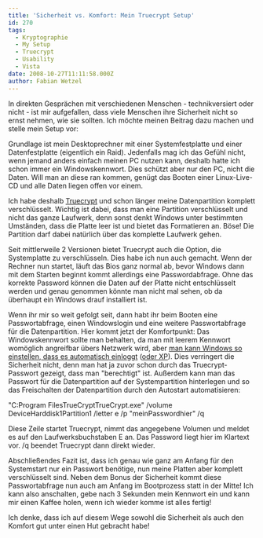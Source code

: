 ```yaml
---
title: 'Sicherheit vs. Komfort: Mein Truecrypt Setup'
id: 270
tags:
  - Kryptographie
  - My Setup
  - Truecrypt
  - Usability
  - Vista
date: 2008-10-27T11:11:58.000Z
author: Fabian Wetzel
---
```


In direkten Gesprächen mit verschiedenen Menschen - technikversiert oder nicht - ist mir aufgefallen, dass viele Menschen ihre Sicherheit nicht so ernst nehmen, wie sie sollten. Ich möchte meinen Beitrag dazu machen und stelle mein Setup vor:

Grundlage ist mein Desktoprechner mit einer Systemfestplatte und einer Datenfestplatte (eigentlich ein Raid). Jedenfalls mag ich das Gefühl nicht, wenn jemand anders einfach meinen PC nutzen kann, deshalb hatte ich schon immer ein Windowskennwort. Dies schützt aber nur den PC, nicht die Daten. Will man an diese ran kommen, genügt das Booten einer Linux-Live-CD und alle Daten liegen offen vor einem.

Ich habe deshalb [Truecrypt](http://www.truecrypt.org/) und schon länger meine Datenpartition komplett verschlüsselt. Wichtig ist dabei, dass man eine Partition verschlüsselt und nicht das ganze Laufwerk, denn sonst denkt Windows unter bestimmten Umständen, dass die Platte leer ist und bietet das Formatieren an. Böse! Die Partition darf dabei natürlich über das komplette Laufwerk gehen.

Seit mittlerweile 2 Versionen bietet Truecrypt auch die Option, die Systemplatte zu verschlüsseln. Dies habe ich nun auch gemacht. Wenn der Rechner nun startet, läuft das Bios ganz normal ab, bevor Windows dann mit dem Starten beginnt kommt allerdings eine Passwordabfrage. Ohne das korrekte Password können die Daten auf der Platte nicht entschlüsselt werden und genau genommen könnte man nicht mal sehen, ob da überhaupt ein Windows drauf installiert ist.

Wenn ihr mir so weit gefolgt seit, dann habt ihr beim Booten eine Passwortabfrage, einen Windowslogin und eine weitere Passwortabfrage für die Datenpartition. Hier kommt jetzt der Komfortpunkt: Das Windowskennwort sollte man behalten, da man mit leerem Kennwort womöglich angreifbar übers Netzwerk wird, aber [man kann Windows so einstellen, dass es automatisch einloggt](http://www.tippscout.de/windows-vista-automatisch-anmelden_tipp_3640.html) ([oder XP](http://www.windows-tweaks.info/html/anmeldung.html)). Dies verringert die Sicherheit nicht, denn man hat ja zuvor schon durch das Truecrypt-Passwort gezeigt, dass man "berechtigt" ist. Außerdem kann man das Passwort für die Datenpartition auf der Systempartition hinterlegen und so das Freischalten der Datenpartition durch den Autostart automatisieren:

"C:Program FilesTrueCryptTrueCrypt.exe" /volume DeviceHarddisk1Partition1 /letter e /p "meinPasswordhier" /q

Diese Zeile startet Truecrypt, nimmt das angegebene Volumen und meldet es auf den Laufwerksbuchstaben E an. Das Password liegt hier im Klartext vor. /q beendet Truecrypt dann direkt wieder.

Abschließendes Fazit ist, dass ich genau wie ganz am Anfang für den Systemstart nur ein Passwort benötige, nun meine Platten aber komplett verschlüsselt sind. Neben dem Bonus der Sicherheit kommt diese Passwortabfrage nun auch am Anfang im Bootprozess statt in der Mitte! Ich kann also anschalten, gebe nach 3 Sekunden mein Kennwort ein und kann mir einen Kaffee holen, wenn ich wieder komme ist alles fertig!

Ich denke, dass ich auf diesem Wege sowohl die Sicherheit als auch den Komfort gut unter einen Hut gebracht habe!
